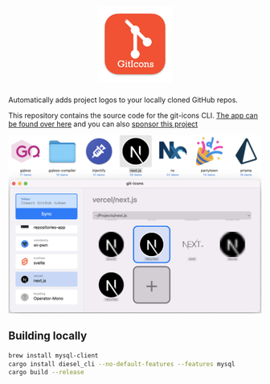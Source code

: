<h1 align="center">
  <img src="./logo.png" width="150">
</h1>

Automatically adds project logos to your locally cloned GitHub repos.

This repository contains the source code for the git-icons CLI. [The app can be found over here](https://samddenty.gumroad.com/l/git-icons) and you can also [sponsor this project](https://github.com/sponsors/samdenty)

[![Banner](./readme-banner.png)](https://samddenty.gumroad.com/l/git-icons)

## Building locally

```bash
brew install mysql-client
cargo install diesel_cli --no-default-features --features mysql
cargo build --release
```
